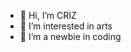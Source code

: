 - 👋 Hi, I’m CRIZ
- 👀 I’m interested in arts
- 🌱 I’m a newbie in coding


<!---
CRIZVILL/CRIZVILL is a ✨ special ✨ repository because its `README.md` (this file) appears on your GitHub profile.
You can click the Preview link to take a look at your changes.
--->
